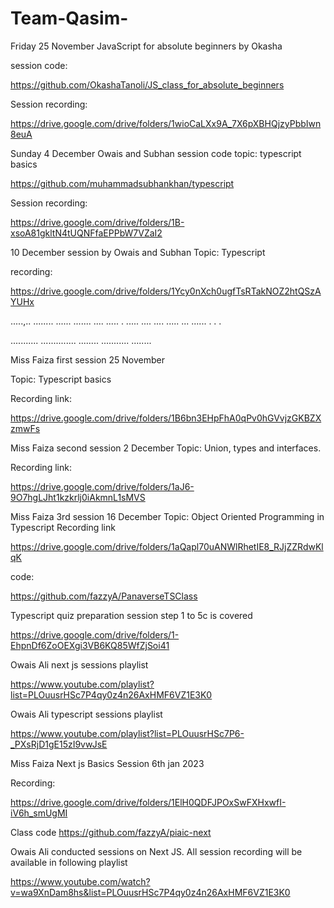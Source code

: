 # Team-Qasim- 

Friday 25 November JavaScript for absolute beginners by Okasha

session code:
 
https://github.com/OkashaTanoli/JS_class_for_absolute_beginners

Session recording:

 
 https://drive.google.com/drive/folders/1wioCaLXx9A_7X6pXBHQjzyPbbIwn8euA
 

Sunday 4 December Owais and Subhan session code
topic: typescript basics 


https://github.com/muhammadsubhankhan/typescript

Session recording:

https://drive.google.com/drive/folders/1B-xsoA81gkltN4tUQNFfaEPPbW7VZaI2 


 
 10 December session by Owais and Subhan
 Topic: Typescript 
 
 recording:
 
 https://drive.google.com/drive/folders/1Ycy0nXch0ugfTsRTakNOZ2htQSzAYUHx 
 
 


  .....,..      ........ ......      .......   ....    .....
  . .....  .... .... .....  ...    ......
  .
  .
  .
  
   ........... .............. ........  ........... ........ 
  
  
  
Miss Faiza first session 25 November 

Topic: Typescript basics 

Recording link:

https://drive.google.com/drive/folders/1B6bn3EHpFhA0qPv0hGVvjzGKBZXzmwFs 



Miss Faiza second session 2 December 
Topic: Union, types and  interfaces.

Recording link:

https://drive.google.com/drive/folders/1aJ6-9O7hgLJht1kzkrlj0iAkmnL1sMVS

Miss Faiza 3rd session 16 December 
Topic: Object Oriented Programming in Typescript 
Recording link

https://drive.google.com/drive/folders/1aQapl70uANWlRhetIE8_RJjZZRdwKlqK

code:

https://github.com/fazzyA/PanaverseTSClass

 
  
  
  
  Typescript quiz preparation session 
  step 1 to 5c is covered 
  
  
   

https://drive.google.com/drive/folders/1-EhpnDf6ZoOEXgi3VB6KQ85WfZjSoi41 

 
 Owais Ali next js sessions playlist
 
 https://www.youtube.com/playlist?list=PLOuusrHSc7P4qy0z4n26AxHMF6VZ1E3K0
 
  Owais Ali typescript sessions playlist
  
 https://www.youtube.com/playlist?list=PLOuusrHSc7P6-_PXsRjD1gE15zI9vwJsE

 
Miss Faiza Next js Basics Session 6th jan 2023
 
Recording:

https://drive.google.com/drive/folders/1ElH0QDFJPOxSwFXHxwfI-iV6h_smUgMI

 

 Class code
https://github.com/fazzyA/piaic-next 
 
 
Owais Ali conducted sessions on Next JS. All session recording will be available in following playlist 
   
https://www.youtube.com/watch?v=wa9XnDam8hs&list=PLOuusrHSc7P4qy0z4n26AxHMF6VZ1E3K0
 
  
 

